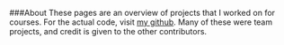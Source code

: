 ###About
These pages are an overview of projects that I worked on for courses. For the actual code, visit [my github](https://github.com/mjrad). Many of these were team projects, and credit is given to the other contributors.
